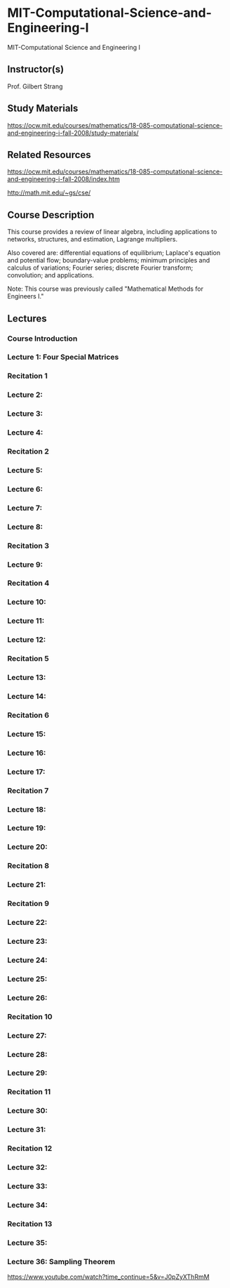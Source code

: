 # MIT-Computational-Science-and-Engineering-I
MIT-Computational Science and Engineering I

## Instructor(s)
Prof. Gilbert Strang

## Study Materials

https://ocw.mit.edu/courses/mathematics/18-085-computational-science-and-engineering-i-fall-2008/study-materials/


## Related Resources
https://ocw.mit.edu/courses/mathematics/18-085-computational-science-and-engineering-i-fall-2008/index.htm



http://math.mit.edu/~gs/cse/


## Course Description
This course provides a review of linear algebra, including applications to networks, structures, and estimation, Lagrange multipliers. 

Also covered are: differential equations of equilibrium; Laplace's equation and potential flow; boundary-value problems; minimum principles and calculus of variations; Fourier series; discrete Fourier transform; convolution; and applications.

Note: This course was previously called "Mathematical Methods for Engineers I."

## Lectures

### Course Introduction



### Lecture 1: Four Special Matrices

### Recitation 1


### Lecture 2:

### Lecture 3:

### Lecture 4:

### Recitation 2

### Lecture 5:

### Lecture 6:

### Lecture 7:


### Lecture 8:

### Recitation 3

### Lecture 9:

### Recitation 4

### Lecture 10:

### Lecture 11:

### Lecture 12:

### Recitation 5

### Lecture 13:

### Lecture 14:

### Recitation 6

### Lecture 15:

### Lecture 16:

### Lecture 17:

### Recitation 7

### Lecture 18:

### Lecture 19:

### Lecture 20:

### Recitation 8

### Lecture 21:

### Recitation 9

### Lecture 22:

### Lecture 23:

### Lecture 24:

### Lecture 25:

### Lecture 26:

### Recitation 10

### Lecture 27:

### Lecture 28:

### Lecture 29:

### Recitation 11

### Lecture 30:

### Lecture 31:

### Recitation 12

### Lecture 32:

### Lecture 33:

### Lecture 34:

### Recitation 13

### Lecture 35:

### Lecture 36: Sampling Theorem

https://www.youtube.com/watch?time_continue=5&v=J0pZyXThRmM





